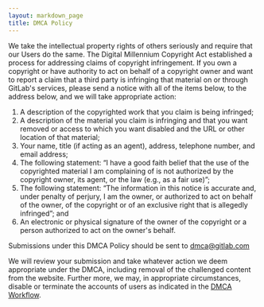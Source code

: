 ```yaml
---
layout: markdown_page
title: DMCA Policy
---
```


We take the intellectual property rights of others seriously and require that our Users do the same. The Digital Millennium Copyright Act established a process for addressing claims of copyright infringement. If you own a copyright or have authority to act on behalf of a copyright owner and want to report a claim that a third party is infringing that material on or through GitLab's services, please send a notice with all of the items below, to the address below, and we will take appropriate action:

1. A description of the copyrighted work that you claim is being infringed;
2. A description of the material you claim is infringing and that you want removed or access to which you want disabled and the URL or other location of that material;
3. Your name, title (if acting as an agent), address, telephone number, and email address;
4. The following statement: “I have a good faith belief that the use of the copyrighted material I am complaining of is not authorized by the copyright owner, its agent, or the law (e.g., as a fair use)”;
5. The following statement: “The information in this notice is accurate and, under penalty of perjury, I am the owner, or authorized to act on behalf of the owner, of the copyright or of an exclusive right that is allegedly infringed”; and
6. An electronic or physical signature of the owner of the copyright or a person authorized to act on the owner's behalf.

Submissions under this DMCA Policy should be sent to dmca@gitlab.com

We will review your submission and take whatever action we deem appropriate under the DMCA, including removal of the challenged content from the website.  Further more, we may, in appropriate circumstances, disable or terminate the accounts of users as indicated in the [DMCA Workflow](/handbook/engineering/security/operations/abuse/dmca-removal-requests.html).

